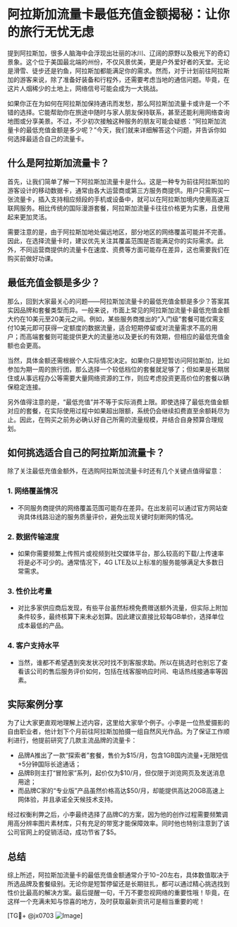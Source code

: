 # 阿拉斯加流量卡最低充值金额揭秘：让你的旅行无忧无虑

提到阿拉斯加，很多人脑海中会浮现出壮丽的冰川、辽阔的原野以及极光下的奇幻景象。这个位于美国最北端的州份，不仅风景优美，更是户外爱好者的天堂。无论是滑雪、徒步还是钓鱼，阿拉斯加都能满足你的需求。然而，对于计划前往阿拉斯加的游客来说，除了准备好装备和行程外，还需要考虑当地的通信问题。毕竟，在这片人烟稀少的土地上，网络信号可能会成为一大挑战。

如果你正在为如何在阿拉斯加保持通讯而发愁，那么阿拉斯加流量卡或许是一个不错的选择。它能帮助你在旅途中随时与家人朋友保持联系，甚至还能利用网络查询地图或分享美景。不过，不少初次接触这种服务的朋友可能会疑惑：“阿拉斯加流量卡的最低充值金额是多少呢？”今天，我们就来详细解答这个问题，并告诉你如何选择最适合自己的流量卡。

## 什么是阿拉斯加流量卡？

首先，让我们简单了解一下阿拉斯加流量卡是什么。这是一种专为前往阿拉斯加的游客设计的移动数据卡，通常由各大运营商或第三方服务商提供。用户只需购买一张流量卡，插入支持相应频段的手机或设备中，就可以在阿拉斯加境内使用高速互联网服务。相比传统的国际漫游套餐，阿拉斯加流量卡往往价格更为实惠，且使用起来更加灵活。

需要注意的是，由于阿拉斯加地处偏远地区，部分地区的网络覆盖可能并不完善。因此，在选择流量卡时，建议优先关注其覆盖范围是否能满足你的实际需求。此外，不同运营商提供的流量卡在速度、资费等方面可能存在差异，这也需要我们在购买前做好功课。

## 最低充值金额是多少？

那么，回到大家最关心的问题——阿拉斯加流量卡的最低充值金额是多少？答案其实因品牌和套餐类型而异。一般来说，市面上常见的阿拉斯加流量卡最低充值金额大约在10美元至20美元之间。例如，某些服务商推出的“入门级”套餐可能仅需支付10美元即可获得一定额度的数据流量，适合短期停留或对流量需求不高的用户；而高端套餐则可能提供更大的流量池以及更长的有效期，但相应的最低充值金额也会更高。

当然，具体金额还需根据个人实际情况决定。如果你只是短暂访问阿拉斯加，比如参加为期一周的旅行团，那么选择一个较低档位的套餐就足够了；但如果是长期居住或从事远程办公等需要大量网络资源的工作，则应考虑投资更高价位的套餐以确保稳定连接。

另外值得注意的是，“最低充值”并不等于实际消费上限。即使选择了最低充值金额对应的套餐，在实际使用过程中如果超出限额，系统仍会继续扣费直至余额耗尽为止。因此，在购买之前务必确认好自己所需的流量规模，并结合自身预算合理规划。

## 如何挑选适合自己的阿拉斯加流量卡？

除了关注最低充值金额外，在选购阿拉斯加流量卡时还有几个关键点值得留意：

### 1. **网络覆盖情况**
   - 不同服务商提供的网络覆盖范围可能存在差异。在出发前可以通过官方网站查询具体线路沿途的服务质量评价，避免出现关键时刻断网的情况。
   
### 2. **数据传输速度**
   - 如果你需要频繁上传照片或视频到社交媒体平台，那么较高的下载/上传速率将是必不可少的。通常情况下，4G LTE及以上标准的服务能够满足大多数日常需求。

### 3. **性价比考量**
   - 对比多家供应商后发现，有些平台虽然标榜免费赠送额外流量，但实际上附加条件较多，最终核算下来未必划算。因此建议直接比较每GB单价，选择单位成本最低的产品。

### 4. **客户支持水平**
   - 当然，谁都不希望遇到突发状况时找不到客服求助。所以在挑选时也别忘了查看该公司的售后服务评价如何，包括在线客服响应时间、电话热线接通率等因素。

## 实际案例分享

为了让大家更直观地理解上述内容，这里给大家举个例子。小李是一位热爱摄影的自由职业者，他计划下个月前往阿拉斯加拍摄一组自然风光作品。为了保证工作顺利进行，他提前研究了几款主流品牌的流量卡：

- 品牌A推出了一款“探索者”套餐，售价为$15/月，包含1GB国内流量+无限短信+5分钟国际长途通话；
- 品牌B则主打“冒险家”系列，起价仅为$10/月，但仅限于浏览网页及发送消息用途；
- 而品牌C家的“专业版”产品虽然价格高达$50/月，却能提供高达20GB高速上网体验，并且承诺全天候技术支持。

经过权衡利弊之后，小李最终选择了品牌C的方案，因为他的创作过程需要频繁调用高分辨率图片素材库，只有充足的带宽才能保障效率。同时他也特别注意到了该公司官网上的促销活动，成功节省了$5。

## 总结

综上所述，阿拉斯加流量卡的最低充值金额通常介于$10-$20左右，具体数值取决于所选品牌及套餐级别。无论你是短暂停留还是长期驻扎，都可以通过精心挑选找到性价比最高的解决方案。最后提醒一句，千万不要忽视网络的重要性哦！毕竟，在这样一个充满未知与惊喜的地方，及时获取最新资讯可是相当重要的呢！

[TG💪+ @jx0703 ![Image](https://github.com/user-attachments/assets/dbca1d08-cadb-493c-b0ec-ad6f7a83f270)]